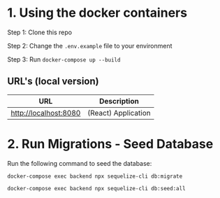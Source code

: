 # 1. Using the docker containers
Step 1: Clone this repo

Step 2: Change the `.env.example` file to your environment

Step 3: Run `docker-compose up --build`

## URL's (local version)

| URL                                                                                | Description           |
|------------------------------------------------------------------------------------|-----------------------|
| [http://localhost:8080](http://localhost:8080)                                     | (React) Application            |

# 2. Run Migrations - Seed Database
Run the following command to seed the database:

`docker-compose exec backend npx sequelize-cli db:migrate`

`docker-compose exec backend npx sequelize-cli db:seed:all`


